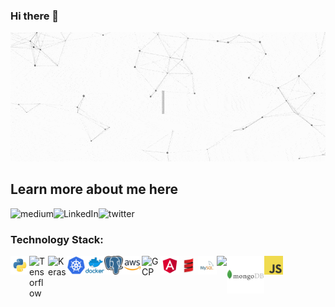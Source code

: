 ### Hi there 👋 



![Jelal](https://github.com/jenapss/jenapss/blob/main/jelalgit.gif?raw=true)

## Learn more about me here

[<img align="left" alt="medium" src="https://img.shields.io/badge/medium-%2312100E.svg?&style=for-the-badge&logo=medium&logoColor=white" />][blog]
[<img align="left" alt="LinkedIn" src="https://img.shields.io/badge/linkedin-%230077B5.svg?&style=for-the-badge&logo=linkedin&logoColor=white" />][linkedin]
[<img align="left" alt="twitter" src="https://img.shields.io/badge/twitter-%230077B5.svg?&style=for-the-badge&logo=twitter&logoColor=white" />][twitter]
<br/>

### Technology Stack:

[<img align="left" alt="Python" width="30px" src="https://raw.githubusercontent.com/github/explore/80688e429a7d4ef2fca1e82350fe8e3517d3494d/topics/python/python.png" />][blog]
[<img align="left" alt="Tensorflow" width="30px" src="https://cdn.jsdelivr.net/npm/simple-icons@v3/icons/tensorflow.svg" />][blog]
[<img align="left" alt="Keras" width="30px" src="https://cdn.jsdelivr.net/npm/simple-icons@v3/icons/keras.svg" />][blog]
[<img align="left" alt="Kubernetes" width="30px" src="https://raw.githubusercontent.com/github/explore/80688e429a7d4ef2fca1e82350fe8e3517d3494d/topics/kubernetes/kubernetes.png" />][blog]
[<img align="left" alt="Docker" width="30px" src="https://raw.githubusercontent.com/github/explore/80688e429a7d4ef2fca1e82350fe8e3517d3494d/topics/docker/docker.png" />][blog]
[<img align="left" alt="Postgresql" width="30px" src="https://raw.githubusercontent.com/github/explore/80688e429a7d4ef2fca1e82350fe8e3517d3494d/topics/postgresql/postgresql.png" />][blog]
[<img align="left" alt="AWS" width="30px" src="https://raw.githubusercontent.com/github/explore/fbceb94436312b6dacde68d122a5b9c7d11f9524/topics/aws/aws.png" />][blog]
[<img align="left" alt="GCP" width="30px" src="https://cdn.jsdelivr.net/npm/simple-icons@v3/icons/googlecloud.svg" />][blog]
[<img align="left" alt="Angular" width="30px" src="https://raw.githubusercontent.com/github/explore/80688e429a7d4ef2fca1e82350fe8e3517d3494d/topics/angular/angular.png" />][blog]
[<img align="left" alt="Scala" width="30px" src="https://raw.githubusercontent.com/github/explore/80688e429a7d4ef2fca1e82350fe8e3517d3494d/topics/scala/scala.png" />][blog]
[<img align="left" alt="Mysql" width="30px" src="https://raw.githubusercontent.com/github/explore/80688e429a7d4ef2fca1e82350fe8e3517d3494d/topics/mysql/mysql.png" />][blog]
[<img align="left"  src="https://img.shields.io/badge/OpenCV-27338e?style=for-the-badge&logo=OpenCV&logoColor=white" />][blog]


[<img align="left" alt="MongoDB" width="60px" src="https://raw.githubusercontent.com/github/explore/80688e429a7d4ef2fca1e82350fe8e3517d3494d/topics/mongodb/mongodb.png" />][blog]
[<img align="left" alt="JavaScript" width="30px" src="https://raw.githubusercontent.com/github/explore/80688e429a7d4ef2fca1e82350fe8e3517d3494d/topics/javascript/javascript.png" />][blog]


<br />
<br />


[blog]: https://jelal.medium.com/
[linkedin]: https://linkedin.com/in/jelal-s-674239171
[twitter]:https://twitter.com/@iamjelal
